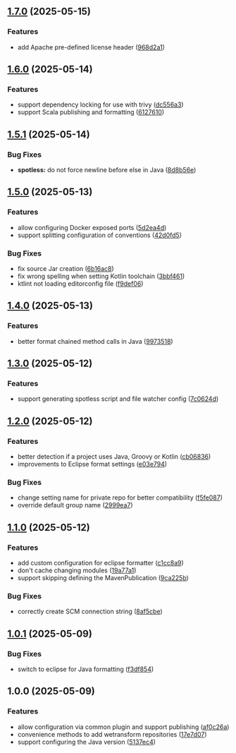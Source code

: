## [1.7.0](https://github.com/wetransform/gradle-conventions/compare/v1.6.0...v1.7.0) (2025-05-15)

### Features

* add Apache pre-defined license header ([968d2a1](https://github.com/wetransform/gradle-conventions/commit/968d2a14d71542bdf729da55189ac08640944aad))

## [1.6.0](https://github.com/wetransform/gradle-conventions/compare/v1.5.1...v1.6.0) (2025-05-14)

### Features

* support dependency locking for use with trivy ([dc556a3](https://github.com/wetransform/gradle-conventions/commit/dc556a327603a687e65f598354cf14ee414377e6))
* support Scala publishing and formatting ([6127610](https://github.com/wetransform/gradle-conventions/commit/61276105a21bb31d09336db1542c7d58637c41ed))

## [1.5.1](https://github.com/wetransform/gradle-conventions/compare/v1.5.0...v1.5.1) (2025-05-14)

### Bug Fixes

* **spotless:** do not force newline before else in Java ([8d8b56e](https://github.com/wetransform/gradle-conventions/commit/8d8b56e8bb09b9f052b42407cb2fd95760d91ce9))

## [1.5.0](https://github.com/wetransform/gradle-conventions/compare/v1.4.0...v1.5.0) (2025-05-13)

### Features

* allow configuring Docker exposed ports ([5d2ea4d](https://github.com/wetransform/gradle-conventions/commit/5d2ea4d8856e4bf741bcc31c9128953a66fbf978))
* support splitting configuration of conventions ([42d0fd5](https://github.com/wetransform/gradle-conventions/commit/42d0fd54694761cfea452b71e1b6d83f6f0e9243))

### Bug Fixes

* fix source Jar creation ([6b16ac8](https://github.com/wetransform/gradle-conventions/commit/6b16ac8cd99d5d75202a3de04a1422964485474e))
* fix wrong spelling when setting Kotlin toolchain ([3bbf461](https://github.com/wetransform/gradle-conventions/commit/3bbf46124e13cc31eab0fc25d448b5cf3f631dd3))
* ktlint not loading editorconfig file ([f9def06](https://github.com/wetransform/gradle-conventions/commit/f9def061b9cb3639a0f7d5671e682aead24dca93))

## [1.4.0](https://github.com/wetransform/gradle-conventions/compare/v1.3.0...v1.4.0) (2025-05-13)

### Features

* better format chained method calls in Java ([9973518](https://github.com/wetransform/gradle-conventions/commit/9973518525112c9c2a3f81077044ce33b0ad3d9b))

## [1.3.0](https://github.com/wetransform/gradle-conventions/compare/v1.2.0...v1.3.0) (2025-05-12)

### Features

* support generating spotless script and file watcher config ([7c0624d](https://github.com/wetransform/gradle-conventions/commit/7c0624df7691bf3dffab39cb3deacacabd90527b))

## [1.2.0](https://github.com/wetransform/gradle-conventions/compare/v1.1.0...v1.2.0) (2025-05-12)

### Features

* better detection if a project uses Java, Groovy or Kotlin ([cb06836](https://github.com/wetransform/gradle-conventions/commit/cb06836c9c92fdc96e6f3953acf0822241543857))
* improvements to Eclipse format settings ([e03e794](https://github.com/wetransform/gradle-conventions/commit/e03e794c056b5c1a6087333a85ffc7456b4a0b5a))

### Bug Fixes

* change setting name for private repo for better compatibility ([f5fe087](https://github.com/wetransform/gradle-conventions/commit/f5fe087896870bd422aab587b95fc8a6777a3d51))
* override default group name ([2999ea7](https://github.com/wetransform/gradle-conventions/commit/2999ea7dc75a34cb77f5bdb23c669f1d136dc4cb))

## [1.1.0](https://github.com/wetransform/gradle-conventions/compare/v1.0.1...v1.1.0) (2025-05-12)

### Features

* add custom configuration for eclipse formatter ([c1cc8a9](https://github.com/wetransform/gradle-conventions/commit/c1cc8a9bf274a238d833560543c822e37651509c))
* don't cache changing modules ([19a77a1](https://github.com/wetransform/gradle-conventions/commit/19a77a144d62e7848d7dae0e590ebfc9fba88616))
* support skipping defining the MavenPublication ([9ca225b](https://github.com/wetransform/gradle-conventions/commit/9ca225b09a22d20ecbf9b0b0672559ac91ef6dfc))

### Bug Fixes

* correctly create SCM connection string ([8af5cbe](https://github.com/wetransform/gradle-conventions/commit/8af5cbea34b501c04ff796cf6a20d61ca593e210))

## [1.0.1](https://github.com/wetransform/gradle-conventions/compare/v1.0.0...v1.0.1) (2025-05-09)

### Bug Fixes

* switch to eclipse for Java formatting ([f3df854](https://github.com/wetransform/gradle-conventions/commit/f3df854fe9a447408e2061b0a49e7a16164adfc2))

## 1.0.0 (2025-05-09)

### Features

* allow configuration via common plugin and support publishing ([af0c26a](https://github.com/wetransform/gradle-conventions/commit/af0c26aeb76fe3c3143bd4e727eed5d0a5da1202))
* convenience methods to add wetransform repositories ([17e7d07](https://github.com/wetransform/gradle-conventions/commit/17e7d07c75410a9961ea1702979aba0a94b0e27e))
* support configuring the Java version ([5137ec4](https://github.com/wetransform/gradle-conventions/commit/5137ec4eda809e71e157bfc1756575ab9a7c6f04))
